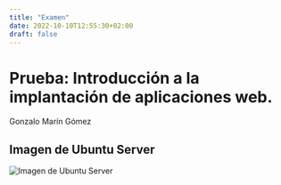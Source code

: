 ```yaml
---
title: "Examen"
date: 2022-10-10T12:55:30+02:00
draft: false
---
```


# Prueba: Introducción a la implantación de aplicaciones web.

Gonzalo Marín Gómez

## Imagen de Ubuntu Server

![Imagen de Ubuntu Server](https://metric.com.ec/wp-content/uploads/2018/08/ubuntu-server-logo.png)